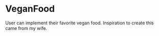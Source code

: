 # VeganFood
User can implement their favorite vegan food. Inspiration to create this came from my wife. 
